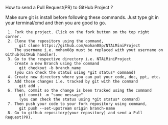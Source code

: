 How to send a Pull Request(PR) to GitHub Project ?

Make sure git is install before following these commands. Just type git in your terminal/cmd and then you are good to go.

     1. Fork the project. Click on the fork button on the top right corner.
     2. Clone the repository using the command,
          git clone https://github.com/mohan08p/NTALMiniProject
        The username i.e. mohan08p must be replaced with yout username on Github(GitHub handler).
     3. Go to the respective directory i.e. NTALMiniProject
        Create a new Branch using the command
          git checkout -b branch_name
        (you can check the status using *git status* command)
     4. Create new directory where you can put your code, doc, ppt, etc.
     5  Add those changes i.e. tracked by git with the command
          git add .
     6. Then, commit so the change is been tracked using the command
          git commit -m "some message"
          (you can check the status using *git status* command)
     7. Then push your code to your fork repository using command,
          git push --set-upstream origin branch-name
     8. Go to github repository(your repository) and send a Pull Request(PR).